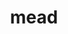 ---
category: 4-letters
denotation: null
name: mead
reference_link: https://www.etymonline.com/word/mead
root_language: null
root_name: null
title: mead
type: free
word_sums:
- respelling: mead
  sum: 'Mead + '
---